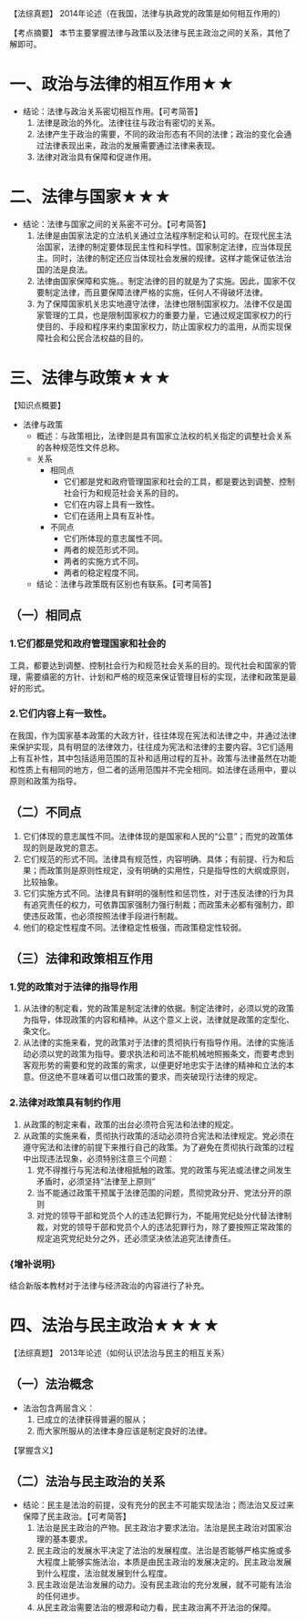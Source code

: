 【法综真题】
2014年论述（在我国，法律与执政党的政策是如何相互作用的）

【考点摘要】
本节主要掌握法律与政策以及法律与民主政治之间的关系，其他了解即可。
# 一、政治与法律的相互作用★★
- 结论：法律与政治关系密切相互作用。【可考简答】
	1. 法律是政治的外化。法律往往与政治有密切的关系。
	2. 法律产生于政治的需要，不同的政治形态有不同的法律；政治的变化会通过法律表现出来，政治的发展需要通过法律来表现。
	3. 法律对政治具有保障和促进作用。
# 二、法律与国家★★★
- 结论：法律与国家之间的关系密不可分。【可考简答】
	1. 法律是由国家法定的立法机关通过立法程序制定和认可的。在现代民主法治国家，法律的制定要体现民主性和科学性。国家制定法律，应当体现民主。同时，法律的制定还应当体现社会发展的规律。这样才能保证依法治国的法是良法。
	2. 法律由国家保障和实施。。制定法律的目的就是为了实施。因此，国家不仅要制定法律，而且要保障法律严格的实施，任何人不得破坏法律。
	3. 为了保障国家机关忠实地遵守法律，法律也限制国家权力。法律不仅是国家管理的工具，也是限制国家权力的重要力量，它通过规定国家权力的行使目的、手段和程序来约束国家权力，防止国家权力的滥用，从而实现保障社会和公民合法权益的目的。
# 三、法律与政策★★★
【知识点概要】
- 法律与政策
	- 概述：与政策相比，法律则是具有国家立法权的机关指定的调整社会关系的各种规范性文件总称。
	- 关系
		- 相同点
			- 它们都是党和政府管理国家和社会的工具，都是要达到调整、控制社会行为和规范社会关系的目的。
			- 它们在内容上具有一致性。
			- 它们在适用上具有互补性。
		- 不同点
			- 它们所体现的意志属性不同。
			- 两者的规范形式不同。
			- 两者的实施方式不同。
			- 两者的稳定程度不同。
	- 结论：法律与政策既有区别也有联系。【可考简答】
## （一）相同点
### 1.它们都是党和政府管理国家和社会的
工具，都要达到调整、控制社会行为和规范社会关系的目的。现代社会和国家的管理，需要缜密的方针、计划和严格的规范来保证管理目标的实现，法律和政策是最好的形式。
### 2.它们内容上有一致性。
在我国，作为国家基本政策的大政方针，往往体现在宪法和法律之中，并通过法律来保护实现，具有明显的法律效力，往往成为宪法和法律的主要内容。3它们适用上有互补性，其中包括适用范围的互补和适用过程的互补。政策与法律虽然在功能和性质上有相同的地方，但二者的适用范围并不完全相同。如法律在适用中，要以原则和政策为指导。
## （二）不同点
1. 它们体现的意志属性不同。法律体现的是国家和人民的“公意”；而党的政策体现的则是政党的意志。
2. 它们规范的形式不同。法律具有规范性，内容明确、具体；有前提、行为和后果；而政策则是原则性规定，没有明确的实用性，只是指导性的大纲或原则，比较抽象。
3. 它们实施方式不同。法律具有鲜明的强制性和惩罚性，对于违反法律的行为具有追究责任的权力，可依靠国家强制力强行制裁；而政策未必都有强制力，即使违反政策，也必须按照法律手段进行制裁。
4. 他们的稳定性程度不同。法律稳定性极强，而政策稳定性较弱。
## （三）法律和政策相互作用
### 1.党的政策对于法律的指导作用
1. 从法律的制定看，党的政策是制定法律的依据。制定法律时，必须以党的政策为指导，体现政策的内容和精神。从这个意义上说，法律就是政策的定型化、条文化。
2. 从法律的实施来看，党的政策对于法律的贯彻执行有指导作用。法律的实施活动必须以党的政策为指导。要求执法和司法不能机械地照搬条文，而要考虑到客观形势的需要和党的政策的需求，以便更好地忠实于法律的精神和立法的本意。但这绝不意味着可以借口政策的要求，而突破现行法律的规定。
### 2.法律对政策具有制约作用
1. 从政策的制定来看，政策的出台必须符合宪法和法律的规定。
2. 从政策的实施来看，贯彻执行政策的活动必须符合宪法和法律规定。党必须在遵守宪法和法律的前提下来推行自己的政策。为了避免在贯彻执行政策的过程中出现违法现象，必须特别注意三个问题：
	1. 党不得推行与宪法和法律相抵触的政策。党的政策与宪法或法律之间发生矛盾时，必须坚持“法律至上原则”
	2. 当不能通过政策干预属于法律范围的问题，贯彻党政分开、党法分开的原则
	3. 对党的领导干部和党员个人的违法犯罪行为，不能用党纪处分代替法律制裁，对党的领导干部和党员个人的违法犯罪行为，除了要按照正常政策的规定追究党纪处分之外，还必须坚决依法追究法律责任。
### {增补说明}
结合新版本教材对于法律与经济政治的内容进行了补充。
# 四、法治与民主政治★★★★
【法综真题】
2013年论述（如何认识法治与民主的相互关系）
## （一）法治概念
- 法治包含两层含义：
	1. 已成立的法律获得普遍的服从；
	2. 而大家所服从的法律本身应该是制定良好的法律。

【掌握含义】
## （二）法治与民主政治的关系
- 结论：民主是法治的前提，没有充分的民主不可能实现法治；而法治又反过来保障了民主政治。【可考简答】
	1. 法治是民主政治的产物。民主政治才要求法治。法治是民主政治对国家治理的基本要求。
	2. 民主政治的发展水平决定了法治的发展程度。法治是否能够严格实施或多大程度上能够实施法治，本质是由民主政治的发展决定的。民主政治发展到什么程度，法治就发展到什么程度。
	3. 民主政治是法治发展的动力。没有民主政治的充分发展，就不可能有法治的任何进步。
	4. 从民主政治需要法治的根源和动力看，民主政治离不开法治的保障。